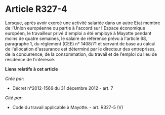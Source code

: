 # Article R327-4

Lorsque, après avoir exercé une activité salariée dans un autre Etat membre de l'Union européenne ou partie à l'accord sur
l'Espace économique européen, le travailleur privé d'emploi a été employé à Mayotte pendant moins de quatre semaines, le
salaire de référence prévu à l'article 68, paragraphe 1, du règlement (CEE) n° 1408/71 et servant de base au calcul de
l'allocation d'assurance est déterminé par le directeur des entreprises, de la concurrence, de la consommation, du travail et
de l'emploi du lieu de résidence de l'intéressé.

**Liens relatifs à cet article**

_Créé par_:

  - Décret n°2012-1566 du 31 décembre 2012 - art. 7

_Cité par_:

  - Code du travail applicable à Mayotte. - art. R327-5 (V)

